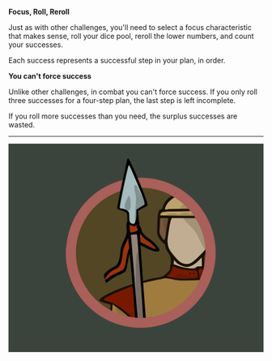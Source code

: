 **Focus, Roll, Reroll**

Just as with other challenges, you'll need to select a focus characteristic that makes sense, roll your dice pool, reroll the lower numbers, and count your successes.

Each success represents a successful step in your plan, in order.

**You can't force success**

Unlike other challenges, in combat you can't force success.  If you only roll three successes for a four-step plan, the last step is left incomplete.

If you roll more successes than you need, the surplus successes are wasted.

---

![Warrior|40](/content/media/rpg/goldspear.png)